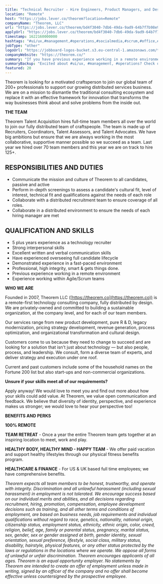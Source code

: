 ```yaml
---
title: "Technical Recruiter - Hire Engineers, Product Managers, and Designers"
location: "Remote"
host: "https://jobs.lever.co/theorem?location=Remote"
companyName: "Theorem, LLC"
url: "https://jobs.lever.co/theorem/bd4f3040-7db6-49da-9ad9-64b7f7b98e9e"
applyUrl: "https://jobs.lever.co/theorem/bd4f3040-7db6-49da-9ad9-64b7f7b98e9e/apply"
timestamp: 1622160000000
hashtags: "#ui/ux,#management,#operations,#socialmedia,#scrum,#office,#finance,#optimization"
jobType: "other"
logoUrl: "https://jobboard-logos-bucket.s3.eu-central-1.amazonaws.com/theorem-llc"
companyWebsite: "https://theorem.co/"
summary: "If you have previous experience working in a remote environment, Theorem, LLC has a job opening for a technical recruiter"
summaryBackup: "Excited about #ui/ux, #management, #operations? Check out this job post!"
featured: 20
---
```


Theorem is looking for a motivated craftsperson to join our global team of 200+ professionals to support our growing distributed services business. We are on a mission to dismantle the traditional consulting ecosystem and replace it with an effective framework for innovation that transforms the way businesses think about and solve problems from the inside out.

**THE TEAM**

Theorem Talent Acquisition hires full-time team members all over the world to join our fully distributed team of craftspeople. The team is made up of Recruiters, Coordinators, Talent Assessors, and Talent Advocates. We have big ambitions but ensure that we are always working in the most collaborative, supportive manner possible so we succeed as a team. Last year we hired over 70 team members and this year we are on track to hire 125+.

## RESPONSIBILITIES AND DUTIES

*   Communicate the mission and culture of Theorem to all candidates, passive and active
*   Perform in-depth screenings to assess a candidate's cultural fit, level of interest, technical fit and qualifications against the needs of each role
*   Collaborate with a distributed recruitment team to ensure coverage of all roles.
*   Collaborate in a distributed environment to ensure the needs of each hiring manager are met

## QUALIFICATION AND SKILLS

*   5 plus years experience as a technology recruiter
*   Strong interpersonal skills
*   Excellent written and verbal communication skills
*   Have experienced overseeing full candidate lifecycle
*   Demonstrated experience in a fast-paced environment
*   Professional, high integrity, smart & gets things done.
*   Previous experience working in a remote environment
*   Experience working within Agile/Scrum teams

**WHO WE ARE**

Founded in 2007, Theorem LLC ([https://theorem.co](https://theorem.co)) is a remote-first technology consulting company, fully distributed by design. We are privately-owned and committed to building a sustainable organization, at the company level, and for each of our team members.

Our services range from new product development, pure R & D, legacy modernization, pricing strategy development, revenue generation, process optimization, and organizational transformation and cultural design.

Customers come to us because they need to change to succeed and are looking for a solution that isn't just about technology — but also people, process, and leadership. We consult, form a diverse team of experts, and deliver strategy and execution under one roof.

Current and past customers include some of the household names on the Fortune 200 list but also start-ups and non-commercial organizations.

**Unsure if your skills meet all of our requirements?**

Apply anyway! We would love to meet you and find out more about how your skills could add value. At Theorem, we value open communication and feedback. We believe that diversity of identity, perspective, and experience makes us stronger; we would love to hear your perspective too!

**BENEFITS AND PERKS**

**100% REMOTE**

**TEAM RETREAT** - Once a year the entire Theorem team gets together at an inspiring location to meet, work and play.

**HEALTHY BODY, HEALTHY MIND - HAPPY TEAM** - We offer paid vacation and support healthy lifestyles through our physical fitness benefits program.

**HEALTHCARE & FINANCE** \- For US & UK based full time employees; we have comprehensive benefits.

_Theorem expects all team members to be honest, trustworthy, and operate with integrity. Discrimination and all unlawful harassment (including sexual harassment) in employment is not tolerated. We encourage success based on our individual merits and abilities, and all decisions regarding recruitment, hiring, promotion, compensation, employee development decisions such as training, and all other terms and conditions of employment, are based on business needs, job requirements and individual qualifications without regard to race, genetics, nationality, national origin, citizenship status, employment status, ethnicity, ethnic origin, color, creed, religion, belief, age, family or parental status, pregnancy, marital status, sex, gender, sex or gender assigned at birth, gender identity, sexual orientation, sexual preference, lifestyle, social class, military status, disability, hairstyle, physical features, or any other status protected by the laws or regulations in the locations where we operate. We oppose all forms of unlawful or unfair discrimination. Theorem encourages applicants of all ages. Theorem is an equal opportunity employer. No statements by Theorem are intended to create an offer of employment unless made in writing, signed by an officer of the company and no offer shall become effective unless countersigned by the prospective employee._
